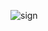 

![sign](https://user-images.githubusercontent.com/30034781/62947882-9bc33c00-bde3-11e9-9064-a4b8a14292ca.jpg)

